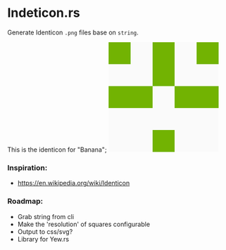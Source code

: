 # Indeticon.rs

Generate Identicon `.png` files base on `string`.

This is the identicon for "Banana";
![habit-grid](./identicon.png)

### Inspiration:

- https://en.wikipedia.org/wiki/Identicon

### Roadmap:

- Grab string from cli
- Make the 'resolution' of squares configurable
- Output to css/svg?
- Library for Yew.rs
